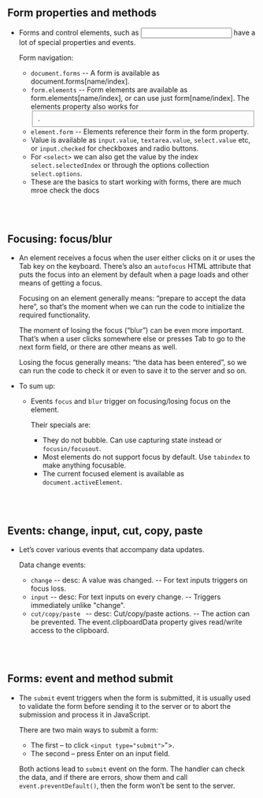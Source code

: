## Form properties and methods

- Forms and control elements, such as <input> have a lot of special properties and events.
  
  Form navigation:
  - `document.forms` -- A form is available as document.forms[name/index].
  - `form.elements` -- Form elements are available as form.elements[name/index], or can use just form[name/index]. The elements property also works for <fieldset>.
  - `element.form` -- Elements reference their form in the form property.
  - Value is available as `input.value`, `textarea.value`, `select.value` etc, or `input.checked` for checkboxes and radio buttons.
  - For `<select>` we can also get the value by the index `select.selectedIndex` or through the options collection `select.options`.
  - These are the basics to start working with forms, there are much mroe check the docs

<br>
<br>

## Focusing: focus/blur

- An element receives a focus when the user either clicks on it or uses the Tab key on the keyboard. There’s also an `autofocus` HTML attribute that puts the focus into an element by default when a page loads and other means of getting a focus.

  Focusing on an element generally means: “prepare to accept the data here”, so that’s the moment when we can run the code to initialize the required functionality.
  
  The moment of losing the focus (“blur”) can be even more important. That’s when a user clicks somewhere else or presses Tab to go to the next form field, or there are other means as well.
  
  Losing the focus generally means: “the data has been entered”, so we can run the code to check it or even to save it to the server and so on.
  
- To sum up:
  - Events `focus` and `blur` trigger on focusing/losing focus on the element.
    
    Their specials are:
    - They do not bubble. Can use capturing state instead or `focusin/focusout`.
    - Most elements do not support focus by default. Use `tabindex` to make anything focusable.
    - The current focused element is available as `document.activeElement`.

<br>
<br>

## Events: change, input, cut, copy, paste

- Let’s cover various events that accompany data updates.

  Data change events:
  - `change` -- desc: A value was changed. -- For text inputs triggers on focus loss.
  - `input` -- desc: 	For text inputs on every change. -- Triggers immediately unlike "change".
  - `cut/copy/paste	` -- desc: Cut/copy/paste actions. -- The action can be prevented. The event.clipboardData property gives read/write access to the clipboard.

<br>
<br>

## Forms: event and method submit

- The `submit` event triggers when the form is submitted, it is usually used to validate the form before sending it to the server or to abort the submission and process it in JavaScript.

  There are two main ways to submit a form:
  - The first – to click `<input type="submit">`">.
  - The second – press Enter on an input field.
  
  Both actions lead to `submit` event on the form. The handler can check the data, and if there are errors, show them and call `event.preventDefault()`, then the form won’t be sent to the server.
